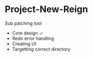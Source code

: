 # Project-New-Reign
Sub patching tool

- Core design ✓
- Redo error handling
- Creating UI
- Targetting correct directory
